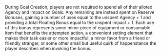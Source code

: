 During Goal Creation, players are not required to spend all of their alloted Agency and Impact on Goals. Any remaining are instead spent on Reserve Bonuses, gaining a number of uses equal to the unspent Agency + 1 and providing a total Floating Bonus equal to the unspent Impact + 1. Each use of this bonus represents some minor piece of equipment or consumable item that benefits the attempted action, a convenient setting element that makes their task easier or more impactful, a minor favor from a friend or friendly stranger, or some other small but useful quirk of happenstance the player describes when invoking the bonus.